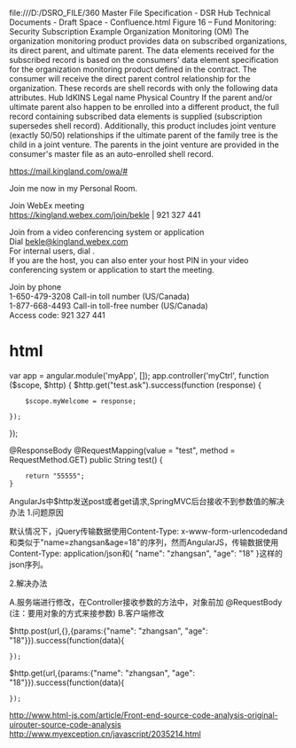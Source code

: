 file:///D:/DSRO_FILE/360 Master File Specification - DSR Hub Technical Documents - Draft Space - Confluence.html
Figure 16 – Fund Monitoring: Security Subscription Example
Organization Monitoring (OM)
The organization monitoring product provides data on subscribed organizations, its direct parent, and ultimate parent. The data elements received for the subscribed record is based on the consumers' data element specification for the organization monitoring product defined in the contract. The consumer will receive the direct parent control relationship for the organization. These records are shell records with only the following data attributes.
Hub IdKINS
Legal name
Physical Country
If the parent and/or ultimate parent also happen to be enrolled into a different product, the full record containing subscribed data elements is supplied (subscription supersedes shell record). 
Additionally, this product includes joint venture (exactly 50/50) relationships if the ultimate parent of the family tree is the child in a joint venture. The parents in the joint venture are provided in the consumer's master file as an auto-enrolled shell record. 

https://mail.kingland.com/owa/#

Join me now in my Personal Room.   
  
Join WebEx meeting   
https://kingland.webex.com/join/bekle   |  921 327 441     
  
Join from a video conferencing system or application  
Dial bekle@kingland.webex.com  
For internal <sitename> users, dial <Pilot Number>.  
If you are the host, you can also enter your host PIN in your video conferencing system or application to start the meeting.   
  
Join by phone  
1-650-479-3208 Call-in toll number (US/Canada)  
1-877-668-4493 Call-in toll-free number (US/Canada)  
Access code: 921 327 441  


# html
var app = angular.module('myApp', []);
app.controller('myCtrl', function ($scope, $http) {
    $http.get("test.ask").success(function (response) {

        $scope.myWelcome = response;

    });
});


@ResponseBody
    @RequestMapping(value = "test", method = RequestMethod.GET)
    public String test() {


        return "55555";
    }


AngularJs中$http发送post或者get请求,SpringMVC后台接收不到参数值的解决办法
1.问题原因

默认情况下，jQuery传输数据使用Content-Type: x-www-form-urlencodedand和类似于"name=zhangsan&age=18"的序列，然而AngularJS，传输数据使用Content-Type: application/json和{ "name": "zhangsan", "age": "18" }这样的json序列。

2.解决办法

A.服务端进行修改，在Controller接收参数的方法中，对象前加 @RequestBody (注：要用对象的方式来接参数)
B.客户端修改


$http.post(url,{},{params:{"name": "zhangsan", "age": "18"}}).success(function(data){

    });
    
$http.get(url,{params:{"name": "zhangsan", "age": "18"}}).success(function(data){

    });

http://www.html-js.com/article/Front-end-source-code-analysis-original-uirouter-source-code-analysis
http://www.myexception.cn/javascript/2035214.html
